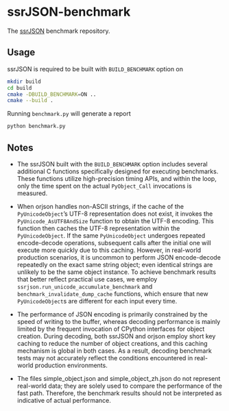 # ssrJSON-benchmark

The [ssrJSON](https://github.com/Antares0982/ssrjson) benchmark repository.

## Usage

ssrJSON is required to be built with `BUILD_BENCHMARK` option on

```bash
mkdir build
cd build
cmake -DBUILD_BENCHMARK=ON ..
cmake --build .
```

Running `benchmark.py` will generate a report

```bash
python benchmark.py
```

## Notes

* The ssrJSON built with the `BUILD_BENCHMARK` option includes several additional C functions specifically designed for executing benchmarks. These functions utilize high-precision timing APIs, and within the loop, only the time spent on the actual `PyObject_Call` invocations is measured.
* When orjson handles non-ASCII strings, if the cache of the `PyUnicodeObject`’s UTF-8 representation does not exist, it invokes the `PyUnicode_AsUTF8AndSize` function to obtain the UTF-8 encoding. This function then caches the UTF-8 representation within the `PyUnicodeObject`. If the same `PyUnicodeObject` undergoes repeated encode-decode operations, subsequent calls after the initial one will execute more quickly due to this caching. However, in real-world production scenarios, it is uncommon to perform JSON encode-decode repeatedly on the exact same string object; even identical strings are unlikely to be the same object instance. To achieve benchmark results that better reflect practical use cases, we employ `ssrjson.run_unicode_accumulate_benchmark` and `benchmark_invalidate_dump_cache` functions, which ensure that new `PyUnicodeObject`s are different for each input every time.

* The performance of JSON encoding is primarily constrained by the speed of writing to the buffer, whereas decoding performance is mainly limited by the frequent invocation of CPython interfaces for object creation. During decoding, both ssrJSON and orjson employ short key caching to reduce the number of object creations, and this caching mechanism is global in both cases. As a result, decoding benchmark tests may not accurately reflect the conditions encountered in real-world production environments.

* The files simple_object.json and simple_object_zh.json do not represent real-world data; they are solely used to compare the performance of the fast path. Therefore, the benchmark results should not be interpreted as indicative of actual performance.


